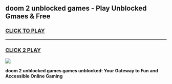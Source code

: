
## doom 2 unblocked games - Play Unblocked Gmaes & Free
<h3>
<a href="https://premium.freeplayer.one?title=doom_2_unblocked_games&ref=19F">CLICK TO PLAY</a></h3>
<hr>

<h3>
<a href="https://premium.freeplayer.one?title=doom_2_unblocked_games&ref=19F">CLICK 2 PLAY</a>
  
</h3>

<a href="https://premium.freeplayer.one?title=doom_2_unblocked_games&ref=19F/"><img src="https://clearcache.store/games.png"></a>


**doom 2 unblocked games games unblocked: Your Gateway to Fun and Accessible Online Gaming**
